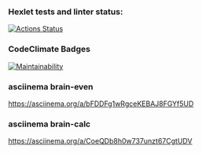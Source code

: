 ### Hexlet tests and linter status:
[![Actions Status](https://github.com/zainutdinov/python-project-49/actions/workflows/hexlet-check.yml/badge.svg)](https://github.com/zainutdinov/python-project-49/actions)

### CodeClimate Badges
[![Maintainability](https://api.codeclimate.com/v1/badges/ed9c40c9e61ca711284f/maintainability)](https://codeclimate.com/github/zainutdinov/python-project-49/maintainability)

### asciinema brain-even
https://asciinema.org/a/bFDDFg1wRgceKEBAJ8FGYf5UD

### asciinema brain-calc
https://asciinema.org/a/CoeQDb8h0w737unzt67CgtUDV